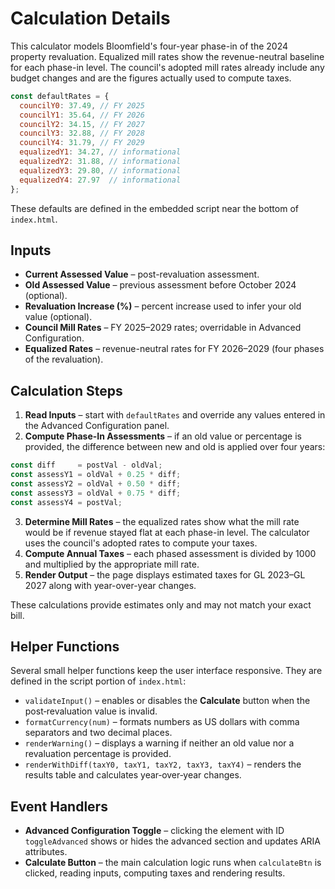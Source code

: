 # Calculation Details

This calculator models Bloomfield's four-year phase-in of the 2024 property revaluation.
Equalized mill rates show the revenue-neutral baseline for each phase-in level.
The council's adopted mill rates already include any budget changes and are the
figures actually used to compute taxes.

```javascript
const defaultRates = {
  councilY0: 37.49, // FY 2025
  councilY1: 35.64, // FY 2026
  councilY2: 34.15, // FY 2027
  councilY3: 32.88, // FY 2028
  councilY4: 31.79, // FY 2029
  equalizedY1: 34.27, // informational
  equalizedY2: 31.88, // informational
  equalizedY3: 29.80, // informational
  equalizedY4: 27.97  // informational
};
```

These defaults are defined in the embedded script near the bottom of `index.html`.

## Inputs

- **Current Assessed Value** – post-revaluation assessment.
- **Old Assessed Value** – previous assessment before October 2024 (optional).
- **Revaluation Increase (%)** – percent increase used to infer your old value (optional).
- **Council Mill Rates** – FY 2025–2029 rates; overridable in Advanced Configuration.
- **Equalized Rates** – revenue-neutral rates for FY 2026–2029 (four phases of the revaluation).

## Calculation Steps

1. **Read Inputs** – start with `defaultRates` and override any values entered in the Advanced Configuration panel.
2. **Compute Phase-In Assessments** – if an old value or percentage is provided, the difference between new and old is applied over four years:

```javascript
const diff     = postVal - oldVal;
const assessY1 = oldVal + 0.25 * diff;
const assessY2 = oldVal + 0.50 * diff;
const assessY3 = oldVal + 0.75 * diff;
const assessY4 = postVal;
```

3. **Determine Mill Rates** – the equalized rates show what the mill rate would be if revenue stayed flat at each phase-in level. The calculator uses the council's adopted rates to compute your taxes.
4. **Compute Annual Taxes** – each phased assessment is divided by 1000 and multiplied by the appropriate mill rate.
5. **Render Output** – the page displays estimated taxes for GL 2023–GL 2027 along with year-over-year changes.

These calculations provide estimates only and may not match your exact bill.

## Helper Functions

Several small helper functions keep the user interface responsive. They are defined in the script portion of `index.html`:

- `validateInput()` – enables or disables the **Calculate** button when the post‑revaluation value is invalid.
- `formatCurrency(num)` – formats numbers as US dollars with comma separators and two decimal places.
- `renderWarning()` – displays a warning if neither an old value nor a revaluation percentage is provided.
- `renderWithDiff(taxY0, taxY1, taxY2, taxY3, taxY4)` – renders the results table and calculates year‑over‑year changes.

## Event Handlers

- **Advanced Configuration Toggle** – clicking the element with ID `toggleAdvanced` shows or hides the advanced section and updates ARIA attributes.
- **Calculate Button** – the main calculation logic runs when `calculateBtn` is clicked, reading inputs, computing taxes and rendering results.
